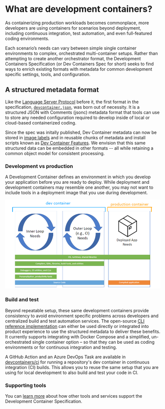 # What are development containers?

As containerizing production workloads becomes commonplace, more developers are
using containers for scenarios beyond deployment, including continuous
integration, test automation, and even full-featured coding environments.

Each scenario’s needs can vary between simple single container environments to
complex, orchestrated multi-container setups. Rather than attempting to create
another orchestrator format, the Development Containers Specification (or Dev
Containers Spec for short) seeks to find ways to enrich existing formats with
metadata for common development specific settings, tools, and configuration.

## A structured metadata format

Like the [Language Server Protocol][def] before it, the first format in the
specification, [`devcontainer.json`][def2], was born out of necessity. It is a
structured JSON with Comments (jsonc) metadata format that tools can use to
store any needed configuration required to develop inside of local or
cloud-based containerized coding.

Since the spec was initally published, Dev Container metadata can now be stored
in [image labels][def3] and in reusable chunks of metadata and install scripts
known as [Dev Container Features][def4]. We envision that this same structured
data can be embedded in other formats -- all while retaining a common object
model for consistent processing.

### Development vs production

A Development Container defines an environment in which you develop your
application before you are ready to deploy. While deployment and development
containers may resemble one another, you may not want to include tools in a
deployment image that you use during development.

<p align="center">
  <img src="./assets/dev-container-stages.png">
</p>

### Build and test

Beyond repeatable setup, these same development containers provide consistency
to avoid environment specific problems across developers and centralized build
and test automation services. The open-source [CLI reference
implementation][def5] can either be used directly or integrated into product
experience to use the structured metadata to deliver these benefits. It
currently supports integrating with Docker Compose and a simplified,
un-orchestrated single container option – so that they can be used as coding
environments or for continuous integration and testing.

A GitHub Action and an Azure DevOps Task are available in
[devcontainers/ci][def6] for running a repository's dev container in continuous
integration (CI) builds. This allows you to reuse the same setup that you are
using for local development to also build and test your code in CI.

### Supporting tools

You can [learn more][def7] about how other tools and services support the
Development Container Specification.

[def]: https://microsoft.github.io/language-server-protocol/
[def2]: #
[def3]: #
[def4]: #
[def5]: #
[def6]: #
[def7]: #
